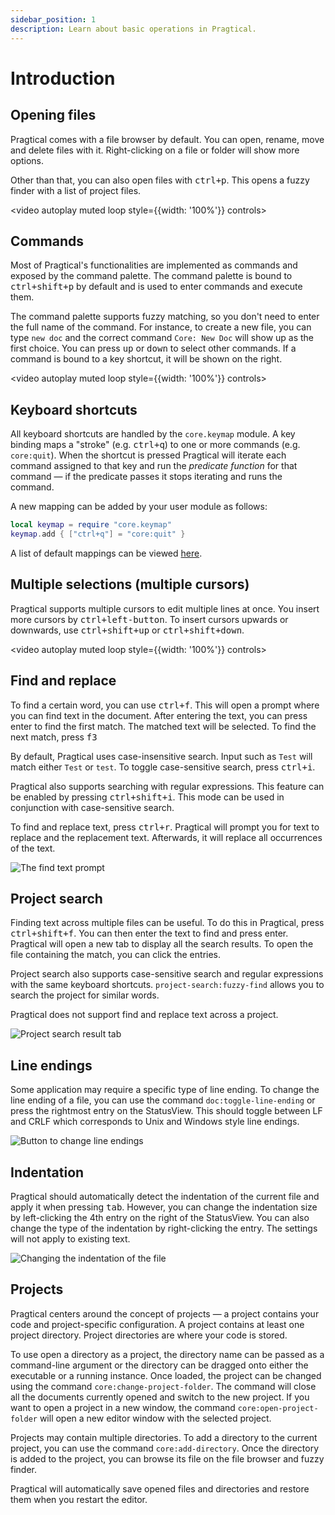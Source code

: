 ```yaml
---
sidebar_position: 1
description: Learn about basic operations in Pragtical.
---
```


# Introduction

## Opening files

Pragtical comes with a file browser by default.
You can open, rename, move and delete files with it.
Right-clicking on a file or folder will show more options.

Other than that, you can also open files with <kbd>ctrl+p</kbd>.
This opens a fuzzy finder with a list of project files.

<video autoplay muted loop style={{width: '100%'}} controls>
  <source src="/videos/user-guide/opening-files.mp4"/>
</video>

## Commands

Most of Pragtical's functionalities are implemented as commands and
exposed by the command palette.
The command palette is bound to <kbd>ctrl+shift+p</kbd> by default and is
used to enter commands and execute them.

The command palette supports fuzzy matching, so you don't need to enter
the full name of the command. For instance, to create a new file, you can
type `new doc` and the correct command `Core: New Doc` will show up as
the first choice. You can press <kbd>up</kbd> or <kbd>down</kbd> to select other commands.
If a command is bound to a key shortcut, it will be shown on the right.

<video autoplay muted loop style={{width: '100%'}} controls>
  <source src="/videos/user-guide/command-palette.mp4"/>
</video>

## Keyboard shortcuts

All keyboard shortcuts are handled by the `core.keymap` module.
A key binding maps a "stroke" (e.g. <kbd>ctrl+q</kbd>) to one or more commands
(e.g. `core:quit`).
When the shortcut is pressed Pragtical will iterate each command
assigned to that key and run the *predicate function* for that command — if the
predicate passes it stops iterating and runs the command.

A new mapping can be added by your user module as follows:

```lua
local keymap = require "core.keymap"
keymap.add { ["ctrl+q"] = "core:quit" }
```

A list of default mappings can be viewed [here][1].

## Multiple selections (multiple cursors)

Pragtical supports multiple cursors to edit multiple lines at once.
You insert more cursors by <kbd>ctrl+left-button</kbd>.
To insert cursors upwards or downwards, use <kbd>ctrl+shift+up</kbd>
or <kbd>ctrl+shift+down</kbd>.

<video autoplay muted loop style={{width: '100%'}} controls>
  <source src="/videos/user-guide/multi-cursor.mp4"/>
</video>

## Find and replace

To find a certain word, you can use <kbd>ctrl+f</kbd>.
This will open a prompt where you can find text in the document.
After entering the text, you can press enter to find the first
match.
The matched text will be selected.
To find the next match, press <kbd>f3</kbd>

By default, Pragtical uses case-insensitive search.
Input such as `Test` will match either `Test` or `test`.
To toggle case-sensitive search, press <kbd>ctrl+i</kbd>.

Pragtical also supports searching with regular expressions.
This feature can be enabled by pressing <kbd>ctrl+shift+i</kbd>.
This mode can be used in conjunction with case-sensitive search.

To find and replace text, press <kbd>ctrl+r</kbd>.
Pragtical will prompt you for text to replace and the replacement
text. Afterwards, it will replace all occurrences of the text.

![The find text prompt][1]

## Project search

Finding text across multiple files can be useful.
To do this in Pragtical, press <kbd>ctrl+shift+f</kbd>.
You can then enter the text to find and press enter.
Pragtical will open a new tab to display all the search results.
To open the file containing the match, you can click the entries.

Project search also supports case-sensitive search and
regular expressions with the same keyboard shortcuts.
`project-search:fuzzy-find` allows you to search the project
for similar words.

Pragtical does not support find and replace text across a project.

![Project search result tab][2]

## Line endings

Some application may require a specific type of line ending.
To change the line ending of a file, you can use the command
`doc:toggle-line-ending` or press the rightmost entry on
the StatusView.
This should toggle between LF and CRLF which corresponds to
Unix and Windows style line endings.

![Button to change line endings][3]

## Indentation

Pragtical should automatically detect the indentation
of the current file and apply it when pressing <kbd>tab</kbd>.
However, you can change the indentation size by left-clicking
the 4th entry on the right of the StatusView.
You can also change the type of the indentation by right-clicking
the entry.
The settings will not apply to existing text.

![Changing the indentation of the file][4]

## Projects

Pragtical centers around the concept of projects — a project contains your code
and project-specific configuration.
A project contains at least one project directory.
Project directories are where your code is stored.

To use open a directory as a project, the directory name can be passed
as a command-line argument or the directory can be dragged onto
either the executable or a running instance.
Once loaded, the project can be changed using the command
`core:change-project-folder`.
The command will close all the documents currently opened
and switch to the new project.
If you want to open a project in a new window,
the command `core:open-project-folder` will open a new editor window
with the selected project.

Projects may contain multiple directories.
To add a directory to the current project,
you can use the command `core:add-directory`.
Once the directory is added to the project, you can browse its file on the
file browser and fuzzy finder.

Pragtical will automatically save opened files and directories and restore them
when you restart the editor.


[1]: /img/user-guide/find.png
[2]: /img/user-guide/project-search.png
[3]: /img/user-guide/line-endings.png
[4]: /img/user-guide/indent.png
